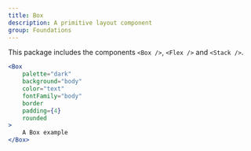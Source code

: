 ```yaml
---
title: Box
description: A primitive layout component
group: Foundations
---
```


This package includes the components `<Box />`, `<Flex />` and `<Stack />`.

```jsx live
<Box
	palette="dark"
	background="body"
	color="text"
	fontFamily="body"
	border
	padding={4}
	rounded
>
	A Box example
</Box>
```
